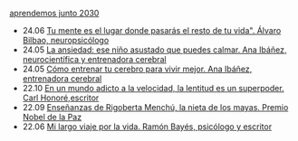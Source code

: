 
[aprendemos junto 2030](https://aprendemosjuntos.bbva.com/)

- 24.06 [Tu mente es el lugar donde pasarás el resto de tu vida". Álvaro Bilbao, neuropsicólogo](https://www.youtube.com/watch?v=nR02TDcKZOM)
- 24.05 [La ansiedad: ese niño asustado que puedes calmar. Ana Ibáñez, neurocientífica y entrenadora cerebral](https://www.youtube.com/watch?v=F0eFv7iVjF4)
- 24.05 [Cómo entrenar tu cerebro para vivir mejor. Ana Ibáñez, entrenadora cerebral](https://www.youtube.com/watch?v=e-Xg-OLBS0o)
- 22.10 [En un mundo adicto a la velocidad, la lentitud es un superpoder. Carl Honoré,escritor](https://www.youtube.com/watch?v=9OwXyBfKXdM)
- 22.09 [Enseñanzas de Rigoberta Menchú, la nieta de los mayas. Premio Nobel de la Paz](https://www.youtube.com/watch?v=A8dM2NU8i_k)
- 22.06 [Mi largo viaje por la vida. Ramón Bayés, psicólogo y escritor](https://www.youtube.com/watch?v=vSrjyUELkKM)
